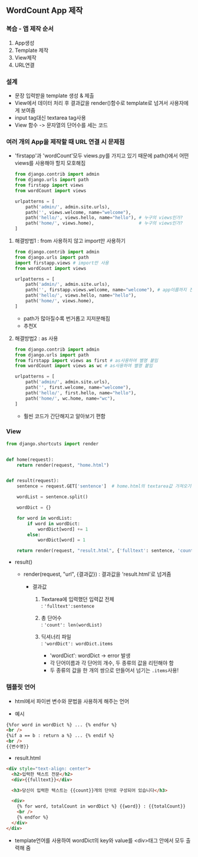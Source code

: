 ## WordCount App 제작

### 복습 - 앱 제작 순서

1. App생성
2. Template 제작
3. View제작
4. URL연결

### 설계

- 문장 입력받을 template 생성 & 제출
- View에서 데이터 처리 후 결과값을 render()함수로 template로 넘겨서 사용자에게 보여줌
- input tag대신 textarea tag사용
- View 함수 -> 문자열의 단어수를 세는 코드

### 여러 개의 App을 제작할 때 URL 연결 시 문제점

- 'firstapp'과 'wordCount'모두 views.py를 가지고 있기 때문에 path()에서 어떤 views를 사용해야 할지 모호해짐

  ```py
  from django.contrib import admin
  from django.urls import path
  from firstapp import views
  from wordCount import views

  urlpatterns = [
      path('admin/', admin.site.urls),
      path('', views.welcome, name="welcome"),
      path('hello/', views.hello, name="hello"), # 누구의 views인가?
      path('home/', views.home),                 # 누구의 views인가?
  ]
  ```

1. 해결방법1 : from 사용하지 않고 import만 사용하기

   ```py
   from django.contrib import admin
   from django.urls import path
   import firstapp.views # import만 사용
   from wordCount import views

   urlpatterns = [
       path('admin/', admin.site.urls),
       path('', firstapp.views.welcome, name="welcome"), # app이름까지 전부 명시
       path('hello/', views.hello, name="hello"),
       path('home/', views.home),
   ]
   ```

   - path가 많아질수록 번거롭고 지저분해짐
   - 추천X

2. 해결방법2 : as 사용

   ```py
   from django.contrib import admin
   from django.urls import path
   from firstapp import views as first # as사용하여 별명 붙임
   from wordCount import views as wc # as사용하여 별명 붙임

   urlpatterns = [
       path('admin/', admin.site.urls),
       path('', first.welcome, name="welcome"),
       path('hello/', first.hello, name="hello"),
       path('home/', wc.home, name="wc"),
   ]
   ```

   - 훨씬 코드가 간단해지고 알아보기 편함

### View

```py
from django.shortcuts import render


def home(request):
    return render(request, "home.html")


def result(request):
    sentence = request.GET['sentence']  # home.html의 textarea값 가져오기

    wordList = sentence.split()

    wordDict = {}

    for word in wordList:
        if word in wordDict:
            wordDict[word] += 1
        else:
            wordDict[word] = 1

    return render(request, "result.html", {'fulltext': sentence, 'count': len(wordList), 'wordDict': wordDict.items})
```

- result()

  - render(request, "url", {결과값}) : 결과값을 'result.html'로 넘겨줌

    - 결과값

      1. Textarea에 입력했던 입력값 전체  
         : `'fulltext':sentence`

      2. 총 단어수  
         : `'count': len(wordList)`

      3. 딕셔너리 파일  
         : `'wordDict': wordDict.items`
         - 'wordDict': wordDict -> error 발생
         - 각 단어이름과 각 단어의 개수, 두 종류의 값을 리턴해야 함
         - 두 종류의 값을 한 개의 쌍으로 만들어서 넘기는 `.items`사용!

### 템플릿 언어

- html에서 파이썬 변수와 문법을 사용하게 해주는 언어

- 예시

```html
{%for word in wordDict %} ... {% endfor %}
<br />
{%if a == b : return a %} ... {% endif %}
<br />
{{변수명}}
```

- result.html

```html
<div style="text-align: center">
  <h2>입력한 텍스트 전문</h2>
  <div>{{fulltext}}</div>

  <h3>당신이 입력한 텍스트는 {{count}}개의 단어로 구성되어 있습니다</h3>

  <div>
    {% for word, totalCount in wordDict %} {{word}} : {{totalCount}}
    <br />
    {% endfor %}
  </div>
</div>
```

- template언어를 사용하여 wordDict의 key와 value를 \<div>태그 안에서 모두 출력해 줌
